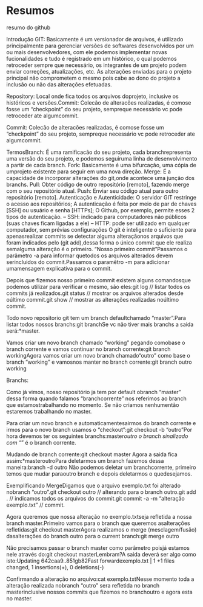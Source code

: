 # Resumos
resumo do github

Introdução GIT:
Basicamente é um versionador de arquivos, é utilizado principalmente para gerenciar versões de softwares desenvolvidos por um ou mais desenvolvedores, com ele podemos implementar novas fucionalidades e tudo é registrado em um histórico, o qual podemos retroceder sempre que necessário, os integrantes de um projeto podem enviar correções, atualizações, etc. As alterações enviadas para o projeto principal não comprometem o mesmo pois cabe ao dono do projeto a inclusão ou não das alterações efetuadas.

Repository: 
Local onde fica todos os arquivos doprojeto, inclusive os históricos e versões.Commit: Colecão de alteracões realizadas, é comose fosse um “checkpoint” do seu projeto, sempreque necessário vc pode retroceder ate algumcommit.

Commit: Colecão de alteracões realizadas, é comose fosse um “checkpoint” do seu projeto, sempreque necessário vc pode retroceder ate algumcommit.

TermosBranch: É uma ramificacão do seu projeto, cada branchrepresenta uma versão do seu projeto, e podemos seguiruma linha de desenvolvimento a partir de cada branch.
Fork: Basicamente é uma bifurcação, uma cópia de umprojeto existente para seguir em uma nova direção.
Merge: É a capacidade de incorporar alterações do git,onde acontece uma junção dos branchs.
Pull: Obter código de outro repositório [remoto], fazendo merge com o seu repositório atual. 
Push: Enviar seu código atual para outro repositório [remoto].
Autenticação e Autenticidade:  O servidor GIT restringe o acesso aos repositórios;  A autenticação é feita por meio de par de chaves [SSH] ou usuário e senha [HTTPs];  O Github, por exemplo, permite esses 2 tipos de autenticação. – SSH: indicado para computadores não públicos (suas chaves ficam ligadas a ele) – HTTP: pode ser utilizado em qualquer computador, sem prévias configurações
O git é inteligente o suficiente para apenasrealizar commits se detectar alguma alteraçãonos arquivos que foram indicados pelo (git add),dessa forma o único commit que ele realiza semalguma alteração é o primeiro.
 “Nosso primeiro commit”Passamos o parâmetro -a para informar quetodos os arquivos alterados devem serincluidos do commit.Passamos o paramêtro -m para adicionar umamensagem explicativa para o commit.

Depois que fizemos nosso primeiro commit existem alguns comandosque podemos utilizar para verificar o mesmo, são eles:git log // listar todos os commits já realizados.git status // mostrar os arquivos alterados desde oúltimo commit.git show // mostrar as alterações realizadas noúltimo commit.


Todo novo repositorio git tem um branch defaultchamado “master”.Para listar todos nossos branchs:git branchSe vc não tiver mais branchs a saida será:*master.

Vamos criar um novo branch chamado “working” pegando comobase o branch corrente e vamos continuar no branch corrente:git branch workingAgora vamos criar um novo branch chamado“outro” como base o branch “working” e vamosnos manter no branch corrente:git branch outro working

Branchs:

Como já vimos, nosso repositório ja tem por default obranch “master” dessa forma quando falamos “branchcorrente” nos referimos ao branch que estamostrabalhando no momento. Se não criamos nenhumentão estaremos trabalhando no master.

Para criar um novo branch e automaticamentesairmos do branch corrente e irmos para o novo branch usamos o “checkout”:git checkout -b “outro”Por hora devemos ter os seguintes branchs:master*outro o branch sinalizado com “*” é o branch corrente.

Mudando de branch corrente:git checkout master Agora a saida fica assim:*masteroutroPara deletarmos um branch fazemos dessa maneira:branch -d outro
Não podemos deletar um branchcorrente, primeiro temos que mudar paraoutro branch e depois deletarmos o quedesejamos.

 Exemplificando MergeDigamos que o arquivo exemplo.txt foi alterado nobranch “outro”.git checkout outro // alterando para o branch outro.git add . // indicamos todos os arquivos do commit.git commit -a -m “alteração exemplo.txt” // commit.

 Agora queremos que nossa alteração no exemplo.txtseja refletida a nossa branch master.Primeiro vamos para o branch que queremos asalterações refletidas:git checkout masterAgora realizamos o merge (mesclagem/fusão) dasalterações do branch outro para o current branch:git merge outro

Não precisamos passar o branch master como parâmetro poisjá estamos nele através do:git checkout masterLembram?A saida deverá ser algo como isto:Updating 642caa9..851gb82Fast forwardexemplo.txt | 1 +1 files changed, 1 insertions(+), 0 deletions(-)

 Confirmando a alteração no arquivo:cat exemplo.txtNesse momento toda a alteração realizada nobranch “outro” sera refletida no branch masterinclusive nossos commits que fizemos no branchoutro e agora esta no master.
